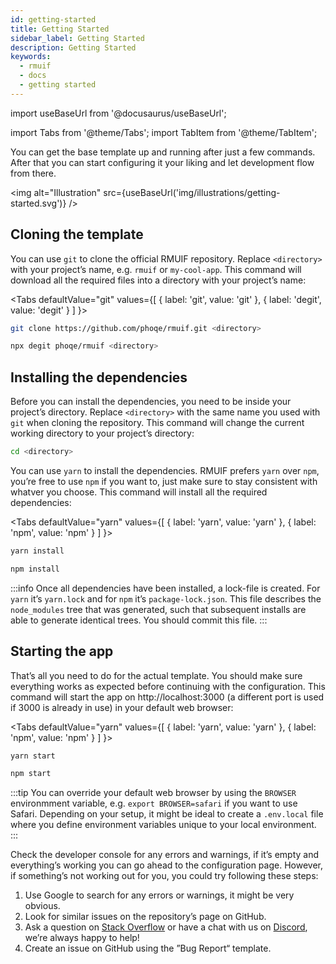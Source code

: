 ```yaml
---
id: getting-started
title: Getting Started
sidebar_label: Getting Started
description: Getting Started
keywords:
  - rmuif
  - docs
  - getting started
---
```


import useBaseUrl from '@docusaurus/useBaseUrl';

import Tabs from '@theme/Tabs';
import TabItem from '@theme/TabItem';

You can get the base template up and running after just a few commands. After that you can start configuring it your liking and let development flow from there.

<img alt="Illustration" src={useBaseUrl('img/illustrations/getting-started.svg')} />

## Cloning the template

You can use `git` to clone the official RMUIF repository. Replace `<directory>` with your project’s name, e.g. `rmuif` or `my-cool-app`. This command will download all the required files into a directory with your project’s name:

<Tabs
defaultValue="git"
values={[
{ label: 'git', value: 'git' },
{ label: 'degit', value: 'degit' }
]
}>
<TabItem value="git">

```sh
git clone https://github.com/phoqe/rmuif.git <directory>
```

</TabItem>
<TabItem value="degit">

```sh
npx degit phoqe/rmuif <directory>
```

</TabItem>
</Tabs>

## Installing the dependencies

Before you can install the dependencies, you need to be inside your project’s directory. Replace `<directory>` with the same name you used with `git` when cloning the repository. This command will change the current working directory to your project’s directory:

```sh
cd <directory>
```

You can use `yarn` to install the dependencies. RMUIF prefers `yarn` over `npm`, you’re free to use `npm` if you want to, just make sure to stay consistent with whatver you choose. This command will install all the required dependencies:

<Tabs
defaultValue="yarn"
values={[
{ label: 'yarn', value: 'yarn' },
{ label: 'npm', value: 'npm' }
]
}>
<TabItem value="yarn">

```sh
yarn install
```

</TabItem>
<TabItem value="npm">

```sh
npm install
```

</TabItem>
</Tabs>

:::info
Once all dependencies have been installed, a lock-file is created. For `yarn` it’s `yarn.lock` and for `npm` it’s `package-lock.json`. This file describes the `node_modules` tree that was generated, such that subsequent installs are able to generate identical trees. You should commit this file.
:::

## Starting the app

That’s all you need to do for the actual template. You should make sure everything works as expected before continuing with the configuration. This command will start the app on http://localhost:3000 (a different port is used if 3000 is already in use) in your default web browser:

<Tabs
defaultValue="yarn"
values={[
{ label: 'yarn', value: 'yarn' },
{ label: 'npm', value: 'npm' }
]
}>
<TabItem value="yarn">

```sh
yarn start
```

</TabItem>
<TabItem value="npm">

```sh
npm start
```

</TabItem>
</Tabs>

:::tip
You can override your default web browser by using the `BROWSER` environmment variable, e.g. `export BROWSER=safari` if you want to use Safari. Depending on your setup, it might be ideal to create a `.env.local` file where you define environment variables unique to your local environment.
:::

Check the developer console for any errors and warnings, if it’s empty and everything’s working you can go ahead to the configuration page. However, if something’s not working out for you, you could try following these steps:

1. Use Google to search for any errors or warnings, it might be very obvious.
2. Look for similar issues on the repository’s page on GitHub.
3. Ask a question on [Stack Overflow](https://stackoverflow.com/questions/tagged/rmuif) or have a chat with us on [Discord](https://discord.gg/5Ann5C3), we’re always happy to help!
4. Create an issue on GitHub using the ”Bug Report“ template.
